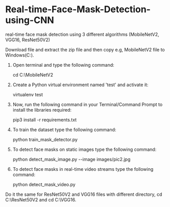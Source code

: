 # Real-time-Face-Mask-Detection-using-CNN
real-time face mask detection using 3 different algorithms (MobileNetV2, VGG16, ResNet50V2)

Download file and extract the zip file and then copy e.g, MobileNetV2 file to Windows(C:).

1. Open terminal and type the following command:

   cd C:\MobileNetV2  

2. Create a Python virtual environment named 'test' and activate it:

   virtualenv test

3. Now, run the following command in your Terminal/Command Prompt to install the libraries required:

   pip3 install -r requirements.txt

4. To train the dataset type the following command:

   python train_mask_detector.py 

5. To detect face masks on static images type the following command:

   python detect_mask_image.py --image images/pic2.jpg 

6. To detect face masks in real-time video streams type the following command:

   python detect_mask_video.py

Do it the same for ResNet50V2 and VGG16 files with different directory, cd C:\ResNet50V2 and cd C:\VGG16.


